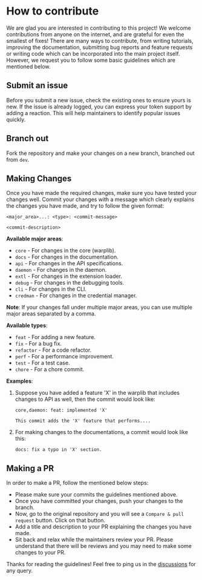 # How to contribute

We are glad you are interested in contributing to this project! We welcome contributions from anyone on the internet, and are grateful for even the smallest of fixes! There are many ways to contribute, from writing tutorials, improving the documentation, submitting bug reports and feature requests or writing code which can be incorporated into the main project itself. However, we request you to follow some basic guidelines which are mentioned below.

## **Submit an issue**
Before you submit a new issue, check the existing ones to ensure yours is new. If the issue is already logged, you can express your token support by adding a reaction. This will help maintainers to identify popular issues quickly.


## **Branch out**
Fork the repository and make your changes on a new branch, branched out from `dev`.

## **Making Changes** 
Once you have made the required changes, make sure you have tested your changes well. Commit your changes with a message which clearly explains the changes you have made, and try to follow the given format:

    <major_area>...: <type>: <commit-message>
    
    <commit-description>

**Available major areas**:
- `core` - For changes in the core (warplib).
- `docs` - For changes in the documentation.
- `api` - For changes in the API specifications.
- `daemon` - For changes in the daemon.
- `extl` - For changes in the extension loader.
- `debug` - For changes in the debugging tools.
- `cli` - For changes in the CLI.
- `credman` - For changes in the credential manager.

**Note**: If your changes fall under multiple major areas, you can use multiple major areas separated by a comma.

**Available types**:
- `feat` - For adding a new feature.
- `fix` - For a bug fix.
- `refactor` - For a code refactor.
- `perf` - For a performance improvement.
- `test` - For a test case.
- `chore` - For a chore commit.

**Examples**:
1. Suppose you have added a feature 'X' in the warplib that includes changes to API as well, then the commit would look like:

    ```
    core,daemon: feat: implemented 'X'

    This commit adds the 'X' feature that performs....
    ```

2. For making changes to the documentations, a commit would look like this:

    ```
    docs: fix a typo in 'X' section.
    ```


## **Making a PR** 
In order to make a PR, follow the mentioned below steps:
-  Please make sure your commits the guidelines mentioned above.
- Once you have committed your changes, push your changes to the branch.
- Now, go to the original repository and you will see a `Compare & pull request` button. Click on that button.
- Add a title and description to your PR explaining the changes you have made.
- Sit back and relax while the maintainers review your PR. Please understand that there will be reviews and you may need to make some changes to your PR.

Thanks for reading the guidelines!
Feel free to ping us in the [discussions](https://github.com/orgs/warpdl/discussions) for any query.